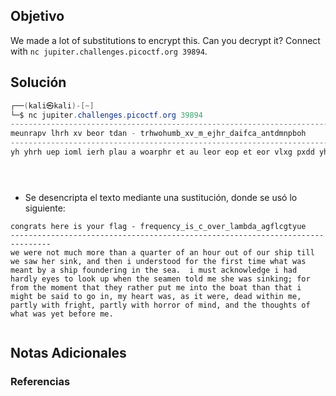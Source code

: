 ## Objetivo 

We made a lot of substitutions to encrypt this. Can you decrypt it? Connect with `nc jupiter.challenges.picoctf.org 39894`.

## Solución  
```java 
┌──(kali㉿kali)-[~]
└─$ nc jupiter.challenges.picoctf.org 39894  
-------------------------------------------------------------------------------
meunrapv lhrh xv beor tdan - trhwohumb_xv_m_ejhr_daifca_antdmnpboh
-------------------------------------------------------------------------------
yh yhrh uep ioml ierh plau a woarphr et au leor eop et eor vlxg pxdd yh vay lhr vxuk, auc plhu x ouchrvpeec ter plh txrvp pxih ylap yav ihaup fb a vlxg teouchrxun xu plh vha.  x iovp amkueydhcnh x lac larcdb hbhv pe deek og ylhu plh vhaihu pedc ih vlh yav vxukxun; ter trei plh ieihup plap plhb raplhr gop ih xupe plh feap plau plap x ixnlp fh vaxc pe ne xu, ib lharp yav, av xp yhrh, chac yxplxu ih, garpdb yxpl trxnlp, garpdb yxpl lerrer et ixuc, auc plh pleonlpv et ylap yav bhp fhterh ih.





```
- Se desencripta el texto mediante una sustitución, donde se usó lo siguiente:

```
congrats here is your flag - frequency_is_c_over_lambda_agflcgtyue
-------------------------------------------------------------------------------
we were not much more than a quarter of an hour out of our ship till we saw her sink, and then i understood for the first time what was meant by a ship foundering in the sea.  i must acknowledge i had hardly eyes to look up when the seamen told me she was sinking; for from the moment that they rather put me into the boat than that i might be said to go in, my heart was, as it were, dead within me, partly with fright, partly with horror of mind, and the thoughts of what was yet before me.


```
## Notas Adicionales 

### Referencias
